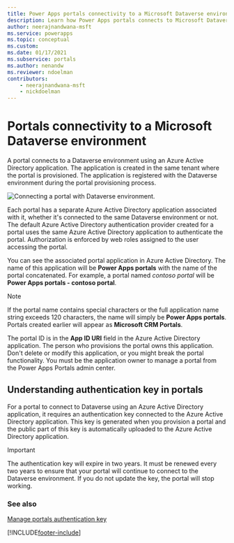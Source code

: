 ```yaml
---
title: Power Apps portals connectivity to a Microsoft Dataverse environment
description: Learn how Power Apps portals connects to Microsoft Dataverse environment, connectivity architecture, and the authentication key used for connectivity.
author: neerajnandwana-msft
ms.service: powerapps
ms.topic: conceptual
ms.custom: 
ms.date: 01/17/2021
ms.subservice: portals
ms.author: nenandw
ms.reviewer: ndoelman
contributors:
    - neerajnandwana-msft
    - nickdoelman
---
```


# Portals connectivity to a Microsoft Dataverse environment

A portal connects to a Dataverse environment using an Azure Active Directory application. The application is created in the same tenant where the portal is provisioned. The application is registered with the Dataverse environment during the portal provisioning process.

![Connecting a portal with Dataverse environment.](../media/connect-with-dynamics.png "Connecting a portal with Dataverse environment")

Each portal has a separate Azure Active Directory application associated with it, whether it's connected to the same Dataverse environment or not. The default Azure Active Directory authentication provider created for a portal uses the same Azure Active Directory application to authenticate the portal. Authorization is enforced by web roles assigned to the user accessing the portal.

You can see the associated portal application in Azure Active Directory. The name of this application will be **Power Apps portals** with the name of the portal concatenated. For example, a portal named *contoso portal* will be **Power Apps portals - contoso portal**. 

> [!NOTE]
> If the portal name contains special characters or the full application name string exceeds 120 characters, the name will simply be **Power Apps portals**. Portals created earlier will appear as **Microsoft CRM Portals**.

The portal ID is in the **App ID URI** field in the Azure Active Directory application. The person who provisions the portal owns this application. Don't delete or modify this application, or you might break the portal functionality. You must be the application owner to manage a portal from the Power Apps Portals admin center.

## Understanding authentication key in portals

For a portal to connect to Dataverse using an Azure Active Directory application, it requires an authentication key connected to the Azure Active Directory application. This key is generated when you provision a portal and the public part of this key is automatically uploaded to the Azure Active Directory application.

> [!IMPORTANT]
> The authentication key will expire in two years. It must be renewed every two years to ensure that your portal will continue to connect to the Dataverse environment. If you do not update the key, the portal will stop working.  

### See also

[Manage portals authentication key](manage-auth-key.md)


[!INCLUDE[footer-include](../../../includes/footer-banner.md)]